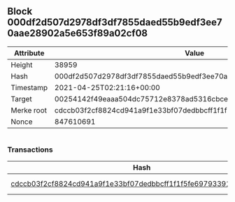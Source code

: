 ## Block 000df2d507d2978df3df7855daed55b9edf3ee70aae28902a5e653f89a02cf08

Attribute | Value
--- | ---
Height | 38959
Hash | 000df2d507d2978df3df7855daed55b9edf3ee70aae28902a5e653f89a02cf08
Timestamp | 2021-04-25T02:21:16+00:00
Target | 00254142f49eaaa504dc75712e8378ad5316cbcead634704b3734b6271167cc4
Merke root | cdccb03f2cf8824cd941a9f1e33bf07dedbbcff1f1f5fe69793391720994fec3
Nonce | 847610691

```

```

### Transactions

Hash | Amount
--- | ---
[cdccb03f2cf8824cd941a9f1e33bf07dedbbcff1f1f5fe69793391720994fec3](cdccb03f2cf8824cd941a9f1e33bf07dedbbcff1f1f5fe69793391720994fec3.md) | 10.00000000 SKEPTI 

